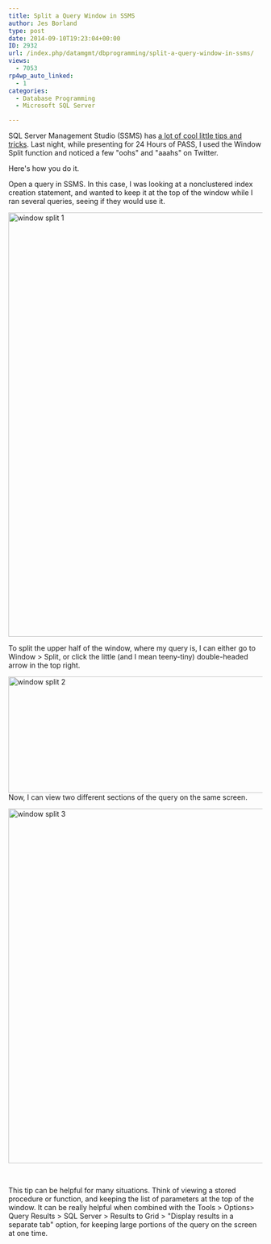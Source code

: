 ```yaml
---
title: Split a Query Window in SSMS
author: Jes Borland
type: post
date: 2014-09-10T19:23:04+00:00
ID: 2932
url: /index.php/datamgmt/dbprogramming/split-a-query-window-in-ssms/
views:
  - 7053
rp4wp_auto_linked:
  - 1
categories:
  - Database Programming
  - Microsoft SQL Server

---
```

SQL Server Management Studio (SSMS) has <a href="/index.php/datamgmt/dbprogramming/tips-and-tricks-to-make/" target="_blank">a lot of cool little tips and tricks</a>. Last night, while presenting for 24 Hours of PASS, I used the Window Split function and noticed a few "oohs" and "aaahs" on Twitter.

Here's how you do it.

Open a query in SSMS. In this case, I was looking at a nonclustered index creation statement, and wanted to keep it at the top of the window while I ran several queries, seeing if they would use it.

[<img class="alignleft wp-image-2933 size-full" src="https://lessthandot.z19.web.core.windows.net/wp-content/uploads/2014/09/window-split-1.png" alt="window split 1" width="1294" height="842" srcset="https://lessthandot.z19.web.core.windows.net/wp-content/uploads/2014/09/window-split-1.png 1294w, https://lessthandot.z19.web.core.windows.net/wp-content/uploads/2014/09/window-split-1-300x195.png 300w, https://lessthandot.z19.web.core.windows.net/wp-content/uploads/2014/09/window-split-1-1024x666.png 1024w" sizes="(max-width: 1294px) 100vw, 1294px" />][1]

To split the upper half of the window, where my query is, I can either go to Window > Split, or click the little (and I mean teeny-tiny) double-headed arrow in the top right.

[<img class="aligncenter size-full wp-image-2938" src="https://lessthandot.z19.web.core.windows.net/wp-content/uploads/2014/09/window-split-2.png" alt="window split 2" width="982" height="231" srcset="https://lessthandot.z19.web.core.windows.net/wp-content/uploads/2014/09/window-split-2.png 982w, https://lessthandot.z19.web.core.windows.net/wp-content/uploads/2014/09/window-split-2-300x70.png 300w" sizes="(max-width: 982px) 100vw, 982px" />][2]Now, I can view two different sections of the query on the same screen.

[<img class="aligncenter size-full wp-image-2939" src="https://lessthandot.z19.web.core.windows.net/wp-content/uploads/2014/09/window-split-3.png" alt="window split 3" width="963" height="704" srcset="https://lessthandot.z19.web.core.windows.net/wp-content/uploads/2014/09/window-split-3.png 963w, https://lessthandot.z19.web.core.windows.net/wp-content/uploads/2014/09/window-split-3-300x219.png 300w" sizes="(max-width: 963px) 100vw, 963px" />][3]

&nbsp;

This tip can be helpful for many situations. Think of viewing a stored procedure or function, and keeping the list of parameters at the top of the window. It can be really helpful when combined with the Tools > Options> Query Results > SQL Server > Results to Grid > "Display results in a separate tab" option, for keeping large portions of the query on the screen at one time.

&nbsp;

&nbsp;

 [1]: https://lessthandot.z19.web.core.windows.net/wp-content/uploads/2014/09/window-split-1.png
 [2]: https://lessthandot.z19.web.core.windows.net/wp-content/uploads/2014/09/window-split-2.png
 [3]: https://lessthandot.z19.web.core.windows.net/wp-content/uploads/2014/09/window-split-3.png